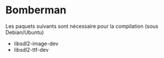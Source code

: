 # Bomberman

Les paquets suivants sont nécessaire pour la compilation (sous Debian/Ubuntu)
- libsdl2-image-dev
- libsdl2-ttf-dev

